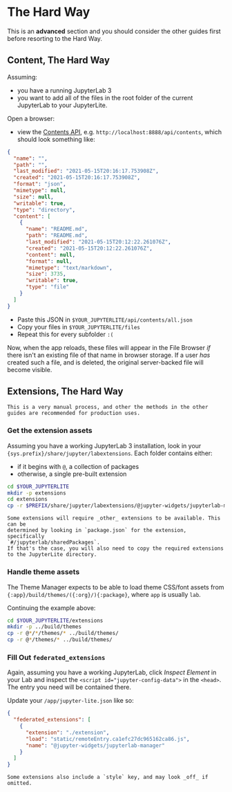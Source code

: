 # The Hard Way

This is an **advanced** section and you should consider the other guides first before
resorting to the Hard Way.

## Content, The Hard Way

Assuming:

- you have a running JupyterLab 3
- you want to add all of the files in the root folder of the current JupyterLab to your
  JupyterLite.

Open a browser:

- view the
  [Contents API](https://jupyter-server.readthedocs.io/en/latest/developers/rest-api.html#get--api-contents-path),
  e.g. `http://localhost:8888/api/contents`, which should look something like:

```json
{
  "name": "",
  "path": "",
  "last_modified": "2021-05-15T20:16:17.753908Z",
  "created": "2021-05-15T20:16:17.753908Z",
  "format": "json",
  "mimetype": null,
  "size": null,
  "writable": true,
  "type": "directory",
  "content": [
    {
      "name": "README.md",
      "path": "README.md",
      "last_modified": "2021-05-15T20:12:22.261076Z",
      "created": "2021-05-15T20:12:22.261076Z",
      "content": null,
      "format": null,
      "mimetype": "text/markdown",
      "size": 3735,
      "writable": true,
      "type": "file"
    }
  ]
}
```

- Paste this JSON in `$YOUR_JUPYTERLITE/api/contents/all.json`
- Copy your files in `$YOUR_JUPYTERLITE/files`
- Repeat this for every subfolder `:(`

Now, when the app reloads, these files will appear in the File Browser _if_ there isn't
an existing file of that name in browser storage. If a user _has_ created such a file,
and is deleted, the original server-backed file will become visible.

## Extensions, The Hard Way

```{warning}
This is a very manual process, and other the methods in the other guides are recommended for production uses.
```

### Get the extension assets

Assuming you have a working JupyterLab 3 installation, look in your
`{sys.prefix}/share/jupyter/labextensions`. Each folder contains either:

- if it begins with `@`, a collection of packages
- otherwise, a single pre-built extension

```bash
cd $YOUR_JUPYTERLITE
mkdir -p extensions
cd extensions
cp -r $PREFIX/share/jupyter/labextensions/@jupyter-widgets/jupyterlab-manager .
```

```{warning}
Some extensions will require _other_ extensions to be available. This can be
determined by looking in `package.json` for the extension, specifically
`#/jupyterlab/sharedPackages`.
If that's the case, you will also need to copy the required extensions to the JupyterLite directory.
```

### Handle theme assets

The Theme Manager expects to be able to load theme CSS/font assets from
`{:app}/build/themes/({:org}/){:package}`, where `app` is usually `lab`.

Continuing the example above:

```bash
cd $YOUR_JUPYTERLITE/extensions
mkdir -p ../build/themes
cp -r @*/*/themes/* ../build/themes/
cp -r @*/themes/* ../build/themes/
```

### Fill Out `federated_extensions`

Again, assuming you have a working JupyterLab, click _Inspect Element_ in your Lab and
inspect the `<script id="jupyter-config-data">` in the `<head>`. The entry you need will
be contained there.

Update your `/app/jupyter-lite.json` like so:

```json
{
  "federated_extensions": [
    {
      "extension": "./extension",
      "load": "static/remoteEntry.ca1efc27dc965162ca86.js",
      "name": "@jupyter-widgets/jupyterlab-manager"
    }
  ]
}
```

```{hint}
Some extensions also include a `style` key, and may look _off_ if omitted.
```
